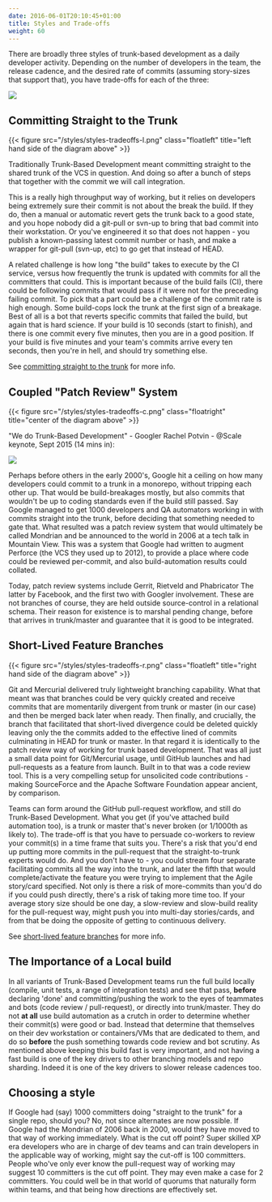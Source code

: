 ```yaml
---
date: 2016-06-01T20:10:45+01:00
title: Styles and Trade-offs
weight: 60
---
```


<style>
figure.floatleft {
	max-width: 30%;
	width: auto\9*0.3; /* ie8 */
	height: auto;
	float: left;
}
figure.floatright {
	max-width: 30%;
	width: auto\9*0.3; /* ie8 */
	height: auto;
	float: right;
}
</style>

There are broadly three styles of trunk-based development as a daily developer activity. Depending on the number of 
developers in the team, the release cadence, and the desired rate of commits (assuming story-sizes that support that), 
you have trade-offs for each of the three:

![](/styles/styles-tradeoffs.png)

## Committing Straight to the Trunk

{{< figure src="/styles/styles-tradeoffs-l.png" class="floatleft" title="left hand side of the diagram above" >}}

Traditionally Trunk-Based Development meant committing straight to the shared trunk of the VCS in question. And doing so after 
a bunch of steps that together with the commit we will call integration.  

This is a really high throughput way of working, 
but it relies on developers being extremely sure their commit is not about the break the build. If they do, then a manual 
or automatic revert gets the trunk back to a good state, and you hope nobody did a git-pull or svn-up to bring that bad 
commit into their workstation. Or you've engineered it so that does not happen - you publish a known-passing latest commit 
number or hash, and make a wrapper for git-pull (svn-up, etc) to go get that instead of HEAD.

A related challenge is how long "the build" takes to execute by the CI service, versus how frequently the trunk is updated 
with commits for all the committers that could. This is important because of the build fails (CI), there could be following
commits that would pass if it were not for the preceding failing commit. To pick that a part could be a challenge of the 
commit rate is high enough. Some build-cops lock the trunk at the first sign of a breakage. Best of all is a bot that 
reverts specific commits that failed the build, but again that is hard science.  If your build is 10 seconds (start to 
finish), and there is one commit every five minutes, then you are in a good position. If your build is five minutes and 
your team's commits arrive every ten seconds, then you're in hell, and should try something else.

See [committing straight to the trunk](/committing-straight-to-the-trunk/) for more info.

## Coupled "Patch Review" System

{{< figure src="/styles/styles-tradeoffs-c.png" class="floatright" title="center of the diagram above" >}}

"We do Trunk-Based Development" - Googler Rachel Potvin - @Scale keynote, Sept 2015 (14 mins in):

![](/branch-for-release/atscale.png)

Perhaps before others in the early 2000's, Google hit a ceiling on how many developers could commit to a trunk in a monorepo, 
without tripping each other up. That would be build-breakages mostly, but also commits that wouldn't be up to coding standards
even if the build still passed.  Say Google managed to get 1000 developers and QA automators working in with commits straight 
into the trunk, before deciding that something needed to gate that. What resulted was a patch review system that would
ultimately be called Mondrian and be announced to the world in 2006 at a tech talk in Mountain View.  This was a system that
Google had written to augment Perforce (the VCS they used up to 2012), to provide a place where code could be reviewed per-commit, and
also build-automation results could collated. 

Today, patch review systems include Gerrit, Rietveld and Phabricator The latter by Facebook, and the first two with Googler 
involvement.  These are not branches of course, they are held outside source-control in a relational schema. Their reason 
for existence is to marshal pending change, before that arrives in trunk/master and guarantee that it is good to be 
integrated. 

## Short-Lived Feature Branches

{{< figure src="/styles/styles-tradeoffs-r.png" class="floatleft" title="right hand side of the diagram above" >}}

Git and Mercurial delivered truly lightweight branching capability. What that meant was that branches could be very quickly 
created and receive commits that are momentarily divergent from trunk or master (in our case) and then be merged back later
when ready. Then finally, and crucially, the branch that facilitated that short-lived divergence could be deleted quickly
leaving only the the commits added to the effective lined of commits culminating in HEAD for trunk or master.  In that
regard it is identically to the patch review way of working for trunk based development.  That was all just a small 
data point for Git/Mercurial usage, until GitHub launches and had pull-requests as a feature from launch. Built in to that 
was a code review tool. This is a very compelling setup for unsolicited code contributions - making SourceForce and the 
Apache Software Foundation appear ancient, by comparison.

Teams can form around the GitHub pull-request workflow, and still do Trunk-Based Development. What you get (if you've 
attached build automation too), is a trunk or master that's never broken (or 1/1000th as likely to). The trade-off is that 
you have to persuade co-workers to review your commit(s) in a time frame that suits you.  There's a risk that you'd end up 
putting more commits in the pull-request that the straight-to-trunk experts would do. And you don't have to - you could 
stream four separate facilitating commits all the way into the trunk, and later the fifth that would complete/activate the 
feature you were trying to implement that the Agile story/card specified. Not only is there a risk of more-commits 
than you'd do if you could push directly, there's a risk of taking more time too. If your average story size should be 
one day, a slow-review and slow-build reality for the pull-request way, might push you into multi-day stories/cards, and 
from that be doing the opposite of getting to continuous delivery.

See [short-lived feature branches](/short-lived-feature-branches/) for more info.

## The Importance of a Local build

In all variants of Trunk-Based Development teams run the full build locally (compile, unit tests, a range of integration tests) and see that pass, **before** declaring 'done' and committing/pushing the work to the eyes of teammates and bots (code review / pull-request), or directly into trunk/master. They do not **at all** use build automation as a crutch in order to determine whether their commit(s) were good or bad. Instead that determine that themselves on their dev workstation or containers/VMs that are dedicated to them, and do so **before** the push something towards code review and bot scrutiny.  As mentioned above keeping this build fast is very important, and not having a fast build is one of the key drivers to other branching models and repo sharding. Indeed it is one of the key drivers to slower release cadences too.

## Choosing a style

If Google had (say) 1000 committers doing "straight to the trunk" for a single repo, should you?  No, not since alternates are 
now possible. If Google had the Mondrian of 2006 back in 2000, would they have moved to that way of working immediately. What is 
the cut off point?  Super skilled XP era developers who are in charge of dev teams and can train developers in the applicable 
way of working, might say the cut-off is 100 committers. People who've only ever know the pull-request way of working may 
suggest 10 committers is the cut off point. They may even make a case for 2 committers.  You could well be in that world 
of quorums that naturally form within teams, and that being how directions are effectively set.
 


